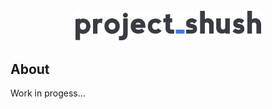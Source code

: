 <div align="center"><img width="300" src="assets/images/logo_500x500_color-dark.png"/></div>


## About

Work in progess...

